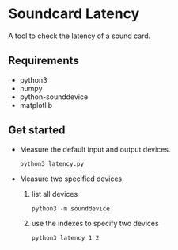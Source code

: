 Soundcard Latency
=================


A tool to check the latency of a sound card.


## Requirements
+ python3
+ numpy
+ python-sounddevice
+ matplotlib

## Get started
+   Measure the default input and output devices.

    ```
    python3 latency.py
    ```

+   Measure two specified devices

    1.  list all devices

        ```
        python3 -m sounddevice
        ```

    2.  use the indexes to specify two devices

        ```
        python3 latency 1 2
        ```


